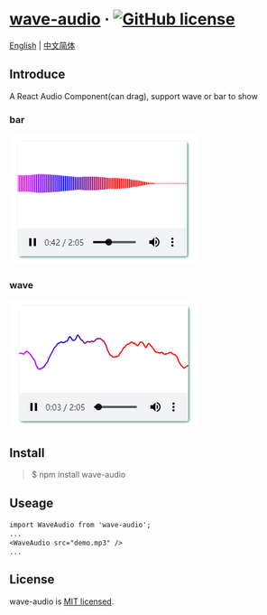 # [wave-audio](https://github.com/gitHber/wave-audio) &middot; [![GitHub license](https://img.shields.io/badge/license-MIT-blue.svg)](./LICENSE)
[English](./README.md) | [中文简体](./README-zh.md)

## Introduce

A React Audio Component(can drag), support wave or bar to show

### bar

![image](./image/bar.png)

### wave

![image](./image/wave.png)

## Install

> \$ npm install wave-audio

## Useage

```
import WaveAudio from 'wave-audio';
...
<WaveAudio src="demo.mp3" />
...
```
## License
wave-audio is [MIT licensed](./LICENSE).
